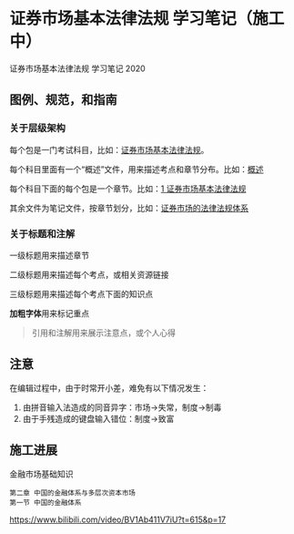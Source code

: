 # 证券市场基本法律法规 学习笔记（施工中）
证券市场基本法律法规 学习笔记 2020

## 图例、规范，和指南
### 关于层级架构
每个包是一门考试科目，比如：[证券市场基本法律法规](证券市场基本法律法规)。

每个科目里面有一个“概述”文件，用来描述考点和章节分布。比如：[概述](证券市场基本法律法规/概述.md)

每个科目下面的每个包是一个章节。比如：[1 证券市场基本法律法规](证券市场基本法律法规/1_证券市场基本法律法规)

其余文件为笔记文件，按章节划分，比如：[证券市场的法律法规体系](证券市场基本法律法规/1_证券市场基本法律法规/证券市场的法律法规体系.md)

### 关于标题和注解
一级标题用来描述章节

二级标题用来描述每个考点，或相关资源链接

三级标题用来描述每个考点下面的知识点

**加粗字体**用来标记重点

>引用和注解用来展示注意点，或个人心得

## 注意
在编辑过程中，由于时常开小差，难免有以下情况发生：

1. 由拼音输入法造成的同音异字：市场->失常，制度->制毒
2. 由于手残造成的键盘输入错位：制度->致富

## 施工进展
金融市场基础知识

	第二章 中国的金融体系与多层次资本市场
	第一节 中国的金融体系

https://www.bilibili.com/video/BV1Ab411V7iU?t=615&p=17
